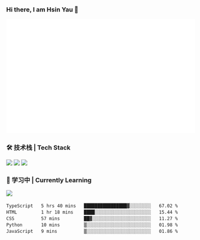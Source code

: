 ### Hi there, I am Hsin Yau 👋 
![Metrics](./github-metrics.svg)

### 🛠 技术栈 | Tech Stack
![](https://skillicons.dev/icons?i=html,css,js,ts,sass,jquery,bootstrap,vue&theme=light) 
![](https://skillicons.dev/icons?i=vite,nuxtjs,webpack,tailwindcss,windicss,nodejs,express,markdown&theme=light)
![](https://skillicons.dev/icons?i=mysql,mongodb,git,pug,vscode,idea,ps,figma&theme=light)

### 📖 学习中 | Currently Learning

![](https://skillicons.dev/icons?i=react,nextjs,svelte,nestjs,nginx,docker,rollupjs&theme=light)

<!--START_SECTION:waka-->

```txt
TypeScript   5 hrs 40 mins   ████████████████▓░░░░░░░░   67.02 %
HTML         1 hr 18 mins    ████░░░░░░░░░░░░░░░░░░░░░   15.44 %
CSS          57 mins         ██▓░░░░░░░░░░░░░░░░░░░░░░   11.27 %
Python       10 mins         ▒░░░░░░░░░░░░░░░░░░░░░░░░   01.98 %
JavaScript   9 mins          ▒░░░░░░░░░░░░░░░░░░░░░░░░   01.86 %
```

<!--END_SECTION:waka-->
